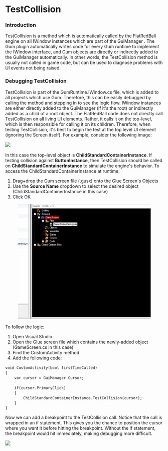 # TestCollision

### Introduction

TestCollision is a method which is automatically called by the FlatRedBall engine on all IWindow instances which are part of the GuiManager . The Gum plugin automatically writes code for every Gum runtime to implement the IWindow interface, and Gum objects are directly or indirectly added to the GuiManager automatically. In other words, the TestCollision method is usually not called in game code, but can be used to diagnose problems with UI events not being raised.

### Debugging TestCollision

TestCollision is part of the GumRuntime.IWindow.cs file, which is added to all projects which use Gum. Therefore, this can be easily debugged by calling the method and stepping in to see the logic flow. IWindow instances are either directly added to the GuiManager (if it's the root) or indirectly added as a child of a root object. The FlatRedBall code does not directly call TestCollision on all living UI elements. Rather, it calls it on the top-level, which is then responsible for calling it on its children. Therefore, when testing TestCollision, it's best to begin the test at the top level UI element (ignoring the Screen itself). For example, consider the following image:

![](../../../.gitbook/assets/2017-05-img\_590df177b4381.png)

In this case the top-level object is **ChildStandardContainerInstance**. If testing collision against **ButtonInstance**, then TestCollision should be called on **ChildStandardContainerInstance** to simulate the engine's behavior. To access the ChildStandardContainerInstance at runtime:

1. Drag+drop the Gum screen file (.gusx) onto the Glue Screen's Objects
2. Use the **Source Name** dropdown to select the desired object (ChildStandardContainerInstance in this case)
3. Click OK

<figure><img src="../../../.gitbook/assets/2017-05-DragDropGumObject.gif" alt=""><figcaption></figcaption></figure>

To follow the logic:

1. Open Visual Studio
2. Open the Glue screen file which contains the newly-added object (GameScreen.cs in this case)
3. Find the CustomActivity method
4. Add the following code:

```lang:c#
void CustomActivity(bool firstTimeCalled)
{
    var cursor = GuiManager.Cursor;

    if(cursor.PrimaryClick)
    {
        ChildStandardContainerInstance.TestCollision(cursor);
    }
}
```

Now we can add a breakpoint to the TestCollision call. Notice that the call is wrapped in an if statement. This gives you the chance to position the cursor where you want it before hitting the breakpoint. Without the if statement, the breakpoint would hit immediately, making debugging more difficult.

![](../../../.gitbook/assets/2017-05-img\_590df49498b85.png)
